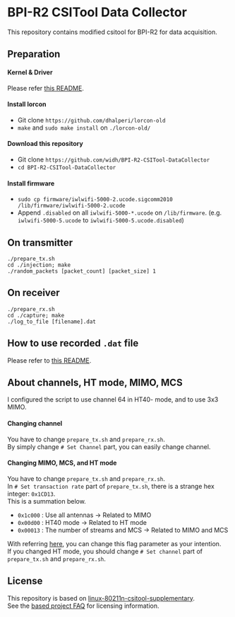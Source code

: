 # BPI-R2 CSITool Data Collector

This repository contains modified csitool for BPI-R2 for data acquisition.  

## Preparation
#### Kernel & Driver
Please refer [this README](https://github.com/widh/BPI-R2-CSITool-Kernel#readme).  

#### Install lorcon
+ Git clone `https://github.com/dhalperi/lorcon-old`  
+ `make` and `sudo make install` on `./lorcon-old/`  

#### Download this repository
+ Git clone `https://github.com/widh/BPI-R2-CSITool-DataCollector`  
+ `cd BPI-R2-CSITool-DataCollector`

#### Install firmware
+ `sudo cp firmware/iwlwifi-5000-2.ucode.sigcomm2010 /lib/firmware/iwlwifi-5000-2.ucode`  
+ Append `.disabled` on all `iwlwifi-5000-*.ucode` on `/lib/firmware`. (e.g. `iwlwifi-5000-5.ucode` to `iwlwifi-5000-5.ucode.disabled`)  

## On transmitter
```
./prepare_tx.sh
cd ./injection; make
./random_packets [packet_count] [packet_size] 1
```

## On receiver
```
./prepare_rx.sh
cd ./capture; make
./log_to_file [filename].dat
```

## How to use recorded `.dat` file
Please refer to [this README](https://github.com/widh/15na-tools#readme).  

## About channels, HT mode, MIMO, MCS
I configured the script to use channel 64 in HT40- mode, and to use 3x3 MIMO.  

#### Changing channel
You have to change `prepare_tx.sh` and `prepare_rx.sh`.  
By simply change `# Set Channel` part, you can easily change channel.  

#### Changing MIMO, MCS, and HT mode
You have to change `prepare_tx.sh` and `prepare_rx.sh`.  
In `# Set transaction rate` part of `prepare_tx.sh`, there is a strange hex integer: `0x1CD13`.  
This is a summation below.  

+ `0x1c000` : Use all antennas → Related to MIMO  
+ `0x00d00` : HT40 mode → Related to HT mode  
+ `0x00013` : The number of streams and MCS → Related to MIMO and MCS  

With referring [here](https://github.com/widh/BPI-R2-CSITool-Kernel/blob/master/drivers/net/wireless/iwlwifi/dvm/commands.h#L245-L333), you can change this flag parameter as your intention.  
If you changed HT mode, you should change `# Set channel` part of `prepare_tx.sh` and `prepare_rx.sh`.  

## License
This repository is based on [linux-80211n-csitool-supplementary](http://github.com/dhalperi/linux-80211n-csitool-supplementary).  
See the [based project FAQ](http://dhalperi.github.io/linux-80211n-csitool/faq.html) for licensing information.  

